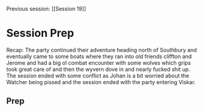 Previous session: [[Session 19]]

# Session Prep
 Recap: The party continued their adventure heading north of Southbury and eventually came to some boats where they ran into old friends cliffton and Jerome and had a big ol combat encounter with some wolves which grips took great care of and then the wyvern dove in and nearly fucked shit up. The session ended with some conflict as Johan is a bit worried about the Watcher being pissed and the session ended with the party entering Viskar.
## Prep

### 